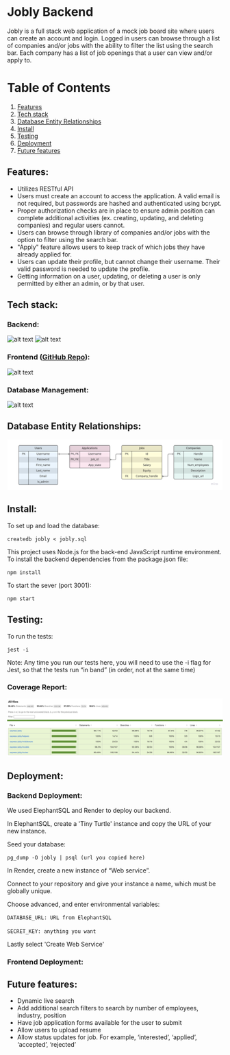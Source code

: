 # Jobly Backend

Jobly is a full stack web application of a mock job board site where users can create an account and login. Logged in users can browse through a list of companies and/or jobs with the ability to filter the list using the search bar. Each company has a list of job openings that a user can view and/or apply to. 

# Table of Contents
1. [Features](#Features)
2. [Tech stack](#Tech-stack)
3. [Database Entity Relationships](#Database-entity-relationships)
4. [Install](#Install)
5. [Testing](#Testing)
6. [Deployment](#Deployment)
7. [Future features](#Future-features)

## Features<a name="Features"></a>:
* Utilizes RESTful API
* Users must create an account to access the application. A valid email is not required, but passwords are hashed and authenticated using bcrypt. 
* Proper authorization checks are in place to ensure admin position can complete additional activities (ex. creating, updating, and deleting companies) and regular users cannot.  
* Users can browse through library of companies and/or jobs with the option to filter using the search bar. 
* "Apply" feature allows users to keep track of which jobs they have already applied for. 
* Users can update their profile, but cannot change their username. Their valid password is needed to update the profile.
* Getting information on a user, updating, or deleting a user is only permitted by either an admin, or by that user.

## Tech stack<a name="Tech-stack"></a>: 

### Backend:
![alt text](https://img.shields.io/badge/-Express-000000?logo=express&logoColor=white&style=for-the-badge)
![alt text](https://img.shields.io/badge/-Node.js-339933?logo=node.js&logoColor=white&style=for-the-badge)

### Frontend ([GitHub Repo](https://github.com/amathew195/react-jobly)):
![alt text](https://img.shields.io/badge/-ReactJs-61DAFB?logo=react&logoColor=white&style=for-the-badge)

### Database Management: 
![alt text](https://img.shields.io/badge/-PostgresSQL-4169E1?logo=postgresql&logoColor=white&style=for-the-badge)

## Database Entity Relationships<a name="Database-entity-relationships"></a>: 
![alt text](https://github.com/amathew195/express-jobly/blob/main/images/Jobly%20-%20Entity%20Relationship%20Diagram%20-%20Cropped.jpeg?raw=true)

## Install<a name="Install"></a>: 
To set up and load the database: 

    createdb jobly < jobly.sql

This project uses Node.js for the back-end JavaScript runtime environment. To install the backend dependencies from the package.json file:
    
    npm install

To start the sever (port 3001):

    npm start

## Testing<a name="Testing"></a>:
To run the tests:

    jest -i
    
Note: Any time you run our tests here, you will need to use the -i flag for Jest, so that the tests run “in band” (in order, not at the same time)

### Coverage Report: 
![alt text](https://github.com/amathew195/express-jobly/blob/main/images/Jobly%20Test%20Coverage.jpg?raw=true)

## Deployment<a name="Deployment"></a>:
### Backend Deployment: 
We used ElephantSQL and Render to deploy our backend.

In ElephantSQL, create a 'Tiny Turtle' instance and copy the URL of your new instance.

Seed your database: 

    pg_dump -O jobly | psql (url you copied here)

In Render, create a new instance of “Web service”. 

Connect to your repository and give your instance a name, which must be globally unique.

Choose advanced, and enter environmental variables:

    DATABASE_URL: URL from ElephantSQL
    
    SECRET_KEY: anything you want
    
Lastly select 'Create Web Service'

### Frontend Deployment: 

## Future features<a name="Future-features"></a>:
* Dynamic live search
* Add additional search filters to search by number of employees, industry, position
* Have job application forms available for the user to submit
* Allow users to upload resume
* Allow status updates for job. For example, ‘interested’, ‘applied’, ‘accepted’, ‘rejected’
